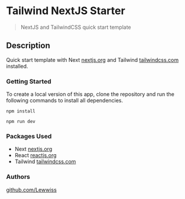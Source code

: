 # Tailwind NextJS Starter
> NextJS and TailwindCSS quick start template

## Description

Quick start template with Next [nextjs.org](https://nextjs.org/) and Tailwind [tailwindcss.com](https://tailwindcss.com/) installed.

### Getting Started

To create a local version of this app, clone the repository and run the following commands to install all dependencies.

```
npm install
```
```
npm run dev
```

### Packages Used

* Next [nextjs.org](https://nextjs.org/)
* React [reactjs.org](https://reactjs.org/)
* Tailwind [tailwindcss.com](https://tailwindcss.com/)

### Authors

[github.com/Lewwiss](https://github.com/lewwiss)

